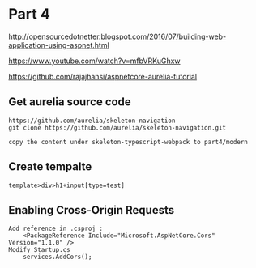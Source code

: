 # Part 4 

http://opensourcedotnetter.blogspot.com/2016/07/building-web-application-using-aspnet.html

https://www.youtube.com/watch?v=mfbVRKuGhxw

https://github.com/rajajhansi/aspnetcore-aurelia-tutorial

## Get aurelia source code
    https://github.com/aurelia/skeleton-navigation
    git clone https://github.com/aurelia/skeleton-navigation.git

    copy the content under skeleton-typescript-webpack to part4/modern

## Create tempalte 
    template>div>h1+input[type=test]

## Enabling Cross-Origin Requests
    Add reference in .csproj : 
        <PackageReference Include="Microsoft.AspNetCore.Cors" Version="1.1.0" />
    Modify Startup.cs
        services.AddCors();
    